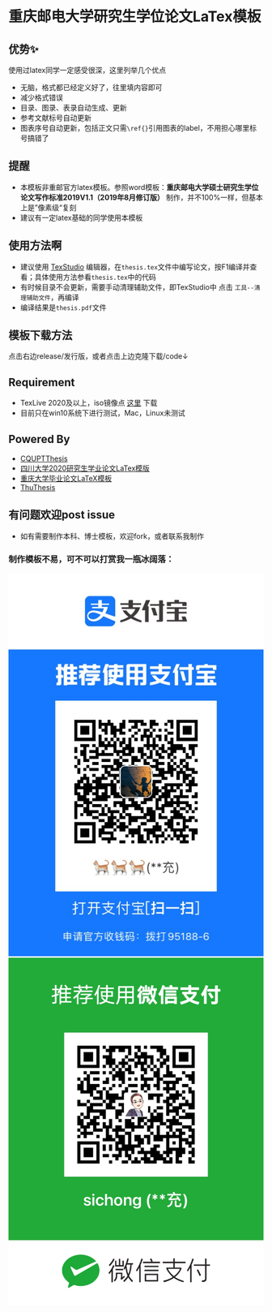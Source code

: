 # 重庆邮电大学研究生学位论文LaTex模板
## 优势✨
使用过latex同学一定感受很深，这里列举几个优点
- 无脑，格式都已经定义好了，往里填内容即可
- 减少格式错误
- 目录、图录、表录自动生成、更新
- 参考文献标号自动更新
- 图表序号自动更新，包括正文只需`\ref{}`引用图表的label，不用担心哪里标号搞错了
## 提醒
- 本模板非重邮官方latex模板。参照word模板：**重庆邮电大学硕士研究生学位论文写作标准2019V1.1（2019年8月修订版）** 制作，并不100%一样，但基本上是”像素级“复刻
- 建议有一定latex基础的同学使用本模板
## 使用方法啊
- 建议使用 [TexStudio](https://www.texstudio.org/) 编辑器，在`thesis.tex`文件中编写论文，按F1编译并查看；具体使用方法参看`thesis.tex`中的代码
- 有时候目录不会更新，需要手动清理辅助文件，即TexStudio中 点击 `工具--清理辅助文件`，再编译
- 编译结果是`thesis.pdf`文件
## 模板下载方法
点击右边release/发行版，或者点击上边克隆下载/code↓
## Requirement
- TexLive 2020及以上，iso镜像点 [这里](https://mirrors.tuna.tsinghua.edu.cn/CTAN/systems/texlive/Images/) 下载
- 目前只在win10系统下进行测试，Mac，Linux未测试


## Powered By
- [CQUPTThesis](https://github.com/mequanwei/CQUPTThesis)
- [四川大学2020研究生学业论文LaTex模版](https://github.com/kevinleeex/scu_thesis_2020)
- [重庆大学毕业论文LaTeX模板](https://github.com/nanmu42/CQUThesis)
- [ThuThesis](https://github.com/tuna/thuthesis)

## 有问题欢迎post issue
- 如有需要制作本科、博士模板，欢迎fork，或者联系我制作

### 制作模板不易，可不可以打赏我一瓶冰阔落：

![](https://github.com/lusccc/cqupt-thesis/blob/main/figs/alipay.JPG?raw=true)
![](https://github.com/lusccc/cqupt-thesis/blob/main/figs/wechat.JPG?raw=trueg)
